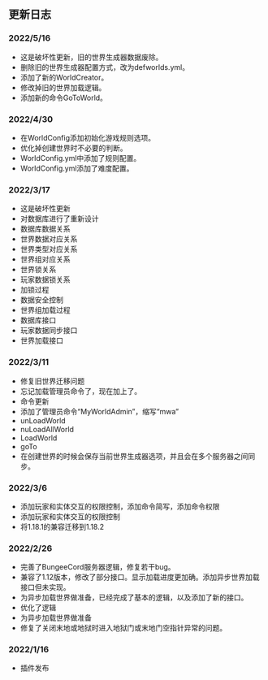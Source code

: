 


## 更新日志
### 2022/5/16
- 这是破坏性更新，旧的世界生成器数据废除。
- 删除旧的世界生成器配置方式，改为defworlds.yml。
- 添加了新的WorldCreator。
- 修改掉旧的世界加载逻辑。
- 添加新的命令GoToWorld。
### 2022/4/30 
- 在WorldConfig添加初始化游戏规则选项。
- 优化掉创建世界时不必要的判断。
- WorldConfig.yml中添加了规则配置。
- WorldConfig.yml添加了难度配置。
### 2022/3/17
- 这是破坏性更新
- 对数据库进行了重新设计
- 数据库数据关系
- 世界数据对应关系
- 世界类型对应关系
- 世界组对应关系
- 世界锁关系
- 玩家数据锁关系
- 加锁过程
- 数据安全控制
- 世界组加载过程
- 数据库接口
- 玩家数据同步接口
- 世界加载接口
### 2022/3/11
- 修复旧世界迁移问题
- 忘记加载管理员命令了，现在加上了。
- 命令更新
- 添加了管理员命令“MyWorldAdmin”，缩写“mwa”
- unLoadWorld
- nuLoadAllWorld
- LoadWorld
- goTo
- 在创建世界的时候会保存当前世界生成器选项，并且会在多个服务器之间同步。
### 2022/3/6
- 添加玩家和实体交互的权限控制，添加命令简写，添加命令权限
- 添加玩家和实体交互的权限控制
- 将1.18.1的兼容迁移到1.18.2
### 2022/2/26 
- 完善了BungeeCord服务器逻辑，修复若干bug。
- 兼容了1.12版本，修改了部分接口。显示加载进度更加确。添加异步世界加载接口但未实现。
- 为异步加载世界做准备，已经完成了基本的逻辑，以及添加了新的接口。
- 优化了逻辑
- 为异步加载世界做准备
- 修复了关闭末地或地狱时进入地狱门或末地门空指针异常的问题。
### 2022/1/16
- 插件发布








